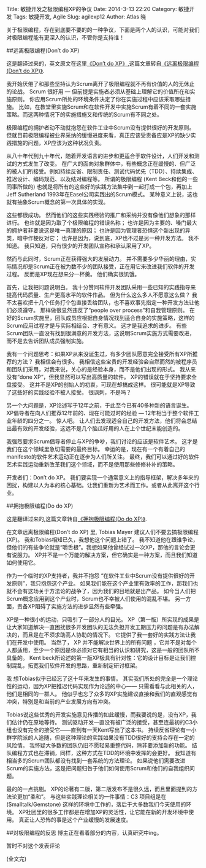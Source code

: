 Title: 敏捷开发之极限编程XP的争议
Date: 2014-3-13 22:20
Category: 敏捷开发
Tags: 敏捷开发, Agile
Slug: agilexp12
Author: Atlas 晓

关于极限编程，存在到底要不要的的一种争议，下面是两个人的认识，可能对我们对极限编程能有更深入的认识，不管你是支持谁！

##远离极限编程(Don’t do XP)

这是翻译过来的，英文原文在这里[《Don’t do XP》][1],这篇文章转自[《远离极限编程(Don’t do XP)》][2].

我开始厌倦了和那些坚持认为Scrum离开了极限编程就不再有价值的人的无休止的论战。 Scrum 很好用 — 但前提是实施者必须从基础上理解它的价值所在和实施原则。 你应用Scrum所处的环境条件决定了你在实施过程中应该采取哪些措施。 比如，在教堂里实施Scrum和在软件开发中实施Scrum有着不同的一套实施策略。而这两种情况下的实施措施又和传统的Scrum有不同之处。

极限编程的拥护者动不动就抱怨在软件工业中Scrum没有提供很好的开发原则。 但就目前极限编程被业界采纳的缓慢进度来看，真正应该受责备应是XP的缺少实践措施的问题，XP应该为这种状况负责。

从八十年代到九十年代，随着开发语言的进步和更适合于软件设计，人们开发和测试的方式发生了改变。 在广大的面向对象群体中，有些概念正在缓慢的、但广泛的被人们所接受。例如持续反省、限制责任、测试代码优先（TDD）、持续集成、推迟设计、编码规范、以及结对编程等。 所谓的极限编程 (Kent Beck和他的一些同事所做的) 也就是将所有的这些好的实践方法集中到一起打成一个包，再加上Jeff Sutherland 1993年在Easel公司实践出的Scrum模式。 某种意义上说，这也就有抽象Scrum概念的第一次具体的实现。

这些都很成功。 然而他们的这些实践经验的推广和采纳并没有像他们想象的那样进行。 也许就是因为取了个极限编程的错误名称； 也许是因为主要的、嗓门最大的拥护者非要说这是唯一真理的原因； 也许是因为管理者恐惧这个新出现的异类，暗中作梗反对它； 也许是因为，说到底，XP也不过是另一种开发方法。 我不知道。 我只知道，只有很少的开发团队宣称和承认采用了XP。

然而与此同时，Scrum正在获得强大的发展动力。 并不需要多少华丽的理由，实际情况却是Scrum正在被为数不少的团队接受，正在用它来改进我们软件的开发过程。 反而是XP现在想来分一杯羹。 他们确实很饥饿。

首先，让我把问题说明白。 我十分赞同软件开发团队采用一些已知的实践指导来提高代码质量、生产更高水平的软件作品。 但为什么这么多人不愿意这么做？ 我不太喜欢把十几个任务打个包直接丢给团队，也不喜欢事先指定一种开发方法让他们必须遵守。 那样做很显然违反了“people over process”和自我管理原则。 在好的Scrum实施里，团队成员应根据自身情况找到适合自身的实施策略，这样的Scrum应用过程才是与实际相结合、才有意义。 这才是我追求的进步。 有些Scrum团队一直没有找到很满意的开发方法，这说明Scrum实施方式需要改进，而不是去告诉团队成员强制实施。

我有一个问题思考：如果XP从来没诞生过，有多少团队愿意完全接受所有XP所推荐的方法？ 我相信会有很多。 我相信这些宝贵的开发经验会自然而然的被程序员和团队们采用，对我来说，关心的是经验本身，而不是他们出现的形式。 我从来没有“done XP“，但我显然可以写出高质量的软件。 XP的错误就在于坚持要求全盘接受。 这并不是XP的创始人的初衷，可现在却搞成这样。 很可能就是XP导致了这些好的实践经验不被人接受。 很讽刺，不是吗？

另一个大问题是，XP论述写于12年之前，于此至今已有40多种新的语言诞生。 XP倡导者在向人们推荐12年前的、现在可能过时的经验 — 12年相当于整个软件工业年龄的四分之一。 惊人吧。 让人们去发现适合自己的开发方法，他们将会总结出最有效的开发经验，这远不是几个脑瓜好用的人在上个世纪末能创造的。

我强烈要求Scrum倡导者停止与XP的争吵，我们讨论的应该是软件艺术。 这才是我们在这个领域里急切需要的最终目标。 幸运的是，现在有一个有着自己的manifesto的软件艺术运动正在逐步为人们所关注。 最终，我们可以通过好的软件艺术实践运动重新改革我们这个领域，而不是使用那些修修补补的策略。

开发者们：Don’t do XP。 我们要实现一个通常意义上的指导框架，解决多年来的困扰，构建以人为本的核心基础。让我们重新为艺术而工作。或者从此离开这个行业。

##拥抱极限编程(Do do XP)

这是翻译过来的,这篇文章转自[《拥抱极限编程(Do do XP)》][3].

在文章远离极限编程(Don’t do XP) 里, Tobias Mayer 建议人们不要去搞极限编程(XP)。 我和Tobias相知已久，我想他这个问题上错了。 我不知道他在跟谁争论，但他们的有些争论就是“嚼舌根”。我想如果他曾经试过一次XP，那他的言论会更有说服力。 XP并不是一个万能的解决方案，但它确实是一种方案，而且我们知道如何使用它。

作为一个临时的XP支持者，我并不抱怨 “在软件工业中Scrum没有提供很好的开发原则”，我只抱怨这个产业。 如果我们能在这个产业里有效率的工作，那我们也就不会有这场关于方法论的战争了，因为我们的目地就是出产品。 如今当人们把Scrum概念应用到这个产业时，Scrum也不幸被人们使用的混乱不堪。 另一方面，责备XP阻碍了实施方法的进步显然有些牵强。

XP是一种很小的运动，只吸引了一部分人的目光。 XP（第一版）所实现的成果是让大家知道解决一直困扰很多开发团队的无法负担开发工期压力的问题是有办法解决的，而且是在不须求助高人协助的情况下。 它提供了我一套好的实践方法让我们在开发中使用。 当然了， XP 并不能解决世界上的所有问题 ，它并不是对每个人都适用，至少一个原因是你必须对它有相当的认识和研究，这是一般的团队所不具备的。 Kent beck所论述的第一版XP极具有针对性：它的设计目标是让我们控制混乱，拓宽我们软件开发的思路，重新制定研讨框架。

我 想Tobias似乎已经忘了这十年来发生的事情。 其实我们所处的完全是一个理论性的运动，因为XP把推迟代码实现作为论述的中心—— 只需看看与此相关的人，他们是相同的一群人。 他似乎也忘了众多的XP实施建议直接和我们的直观感觉有冲突，特别是和当前的产业发展方向有冲突。

Tobias说这些优秀的开发实施意见传播的如此缓慢，而我要说的是，没有XP，我们估计仍在原地等待。 测试驱动开发一直没有被广泛的接受，甚至连最初的C3小组也没有完全的接受它——直到有一天Kent写出了这本书。 持续反省理论有一小群学院派的人追随，但是这种理论的实践如果没有TDD很好的支持会存在一定的风险情。 我怀疑大多数的团队仍旧不愿轻易重整代码，除非要添加新的功能。 结队编程方式也在滞销，同样，这种方式在TDD的环境中发挥的会更好。 我知道有相当多的Scrum团队都没有找到一套系统的方法理论。 如果说他们需要改进Scrum的实施方法，这是把问题归咎于他们如何使用Scrum和他们的自我组织问题。

最的的一点挑剔。 XP的论著有二版，第二版发布不是很久远，而且里面提到的方法论更加“柔和”。 与这些实践理论相关的一件事情：C3 项目组是在 (Smalltalk/Gemstone) 这样的环境中工作的，落后于大多数我们今天使用的环境。 XP社团里的很多工作都是在增加XP的灵活性，让它能在新的开发环境中使用。 真正让人恐怖的事是这个产业缓慢的发展速度。

##对极限编程的反思
博主正在看着部分的内容，认真研究中ing。

暂时不对这个发表评论


(全文完)

[1]:http://agileanarchy.wordpress.com/2009/10/12/dont-do-xp/
[2]:http://www.vaikan.com/dont-do-xp/
[3]:http://www.vaikan.com/do-do-xp/